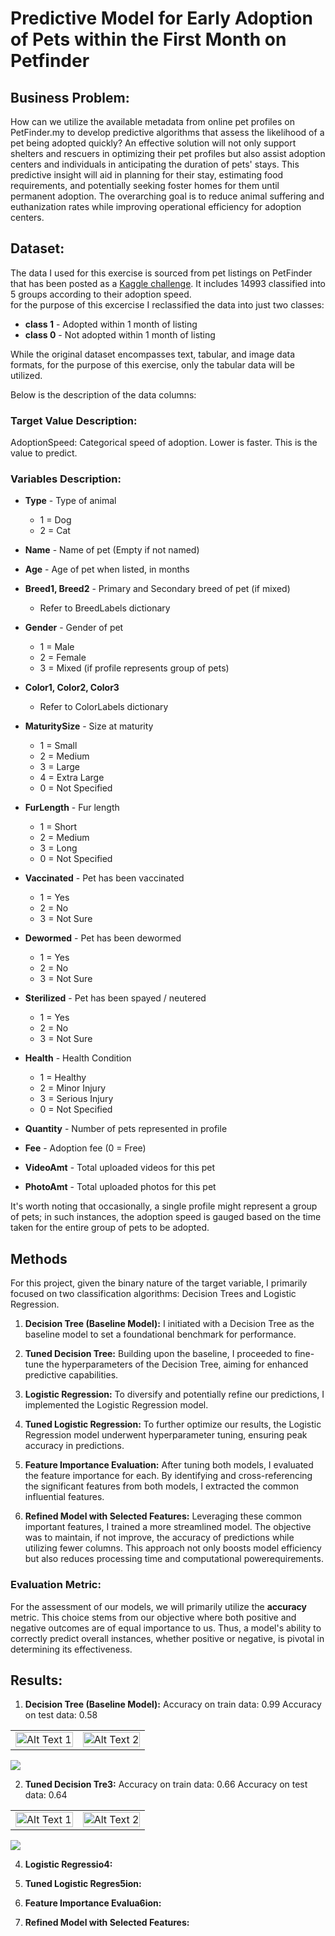 # Predictive Model for Early Adoption of Pets within the First Month on Petfinder

## Business Problem:  
How can we utilize the available metadata from online pet profiles on PetFinder.my to develop predictive algorithms that assess the likelihood of a pet being adopted quickly? An effective solution will not only support shelters and rescuers in optimizing their pet profiles but also assist adoption centers and individuals in anticipating the duration of pets' stays. This predictive insight will aid in planning for their stay, estimating food requirements, and potentially seeking foster homes for them until permanent adoption. The overarching goal is to reduce animal suffering and euthanization rates while improving operational efficiency for adoption centers.

## Dataset:  
The data I used for this exercise is sourced from pet listings on PetFinder that has been posted as a [Kaggle challenge](https://www.kaggle.com/competitions/petfinder-adoption-prediction/data). It includes 14993 classified into 5 groups according to their adoption speed.  
for the purpose of this excercise I reclassified the data into just two classes:  
- **class 1** - Adopted within 1 month of listing
- **class 0** - Not adopted within 1 month of listing

While the original dataset encompasses text, tabular, and image data formats, for the purpose of this exercise, only the tabular data will be utilized.  

Below is the description of the data columns:  
### Target Value Description:
AdoptionSpeed: Categorical speed of adoption. Lower is faster. This is the value to predict.

### Variables Description:

- **Type** - Type of animal 
  - 1 = Dog
  - 2 = Cat
  
- **Name** - Name of pet (Empty if not named)

- **Age** - Age of pet when listed, in months

- **Breed1, Breed2** - Primary and Secondary breed of pet (if mixed)
  * Refer to BreedLabels dictionary

- **Gender** - Gender of pet
  - 1 = Male
  - 2 = Female
  - 3 = Mixed (if profile represents group of pets)

- **Color1, Color2, Color3** 
  * Refer to ColorLabels dictionary

- **MaturitySize** - Size at maturity
  - 1 = Small
  - 2 = Medium
  - 3 = Large
  - 4 = Extra Large
  - 0 = Not Specified

- **FurLength** - Fur length
  - 1 = Short
  - 2 = Medium
  - 3 = Long
  - 0 = Not Specified

- **Vaccinated** - Pet has been vaccinated 
  - 1 = Yes
  - 2 = No
  - 3 = Not Sure

- **Dewormed** - Pet has been dewormed
  - 1 = Yes
  - 2 = No
  - 3 = Not Sure

- **Sterilized** - Pet has been spayed / neutered
  - 1 = Yes
  - 2 = No
  - 3 = Not Sure

- **Health** - Health Condition 
  - 1 = Healthy
  - 2 = Minor Injury
  - 3 = Serious Injury
  - 0 = Not Specified

- **Quantity** - Number of pets represented in profile

- **Fee** - Adoption fee (0 = Free)

- **VideoAmt** - Total uploaded videos for this pet

- **PhotoAmt** - Total uploaded photos for this pet

It's worth noting that occasionally, a single profile might represent a group of pets; in such instances, the adoption speed is gauged based on the time taken for the entire group of pets to be adopted.


## Methods

For this project, given the binary nature of the target variable, I primarily focused on two classification algorithms: Decision Trees and Logistic Regression.

1. **Decision Tree (Baseline Model):** I initiated with a Decision Tree as the baseline model to set a foundational benchmark for performance.
   
2. **Tuned Decision Tree:** Building upon the baseline, I proceeded to fine-tune the hyperparameters of the Decision Tree, aiming for enhanced predictive capabilities.
   
3. **Logistic Regression:** To diversify and potentially refine our predictions, I implemented the Logistic Regression model.
   
4. **Tuned Logistic Regression:** To further optimize our results, the Logistic Regression model underwent hyperparameter tuning, ensuring peak accuracy in predictions.

5. **Feature Importance Evaluation:** After tuning both models, I evaluated the feature importance for each. By identifying and cross-referencing the significant features from both models, I extracted the common influential features.

6. **Refined Model with Selected Features:** Leveraging these common important features, I trained a more streamlined model. The objective was to maintain, if not improve, the accuracy of predictions while utilizing fewer columns. This approach not only boosts model efficiency but also reduces processing time and computational powerequirements.


### Evaluation Metric:

For the assessment of our models, we will primarily utilize the **accuracy** metric. This choice stems from our objective where both positive and negative outcomes are of equal importance to us. Thus, a model's ability to correctly predict overall instances, whether positive or negative, is pivotal in determining its effectiveness.


## Results:  
1. **Decision Tree (Baseline Model):**
Accuracy on train data: 0.99
Accuracy on test data: 0.58
<table>
<tr>
<td>
<img src="https://github.com/alihijazy/Predictive-Model-for-Early-Adoption-of-Pets-within-the-First-Month-on-Petfinder/blob/master/Pictures/Baseline%20model.png" alt="Alt Text 1" width="100%"/>
</td>
<td>
<img src="https://github.com/alihijazy/Predictive-Model-for-Early-Adoption-of-Pets-within-the-First-Month-on-Petfinder/blob/master/Pictures/Baseline%20model%20confusion%20matrix.png" alt="Alt Text 2" width="100%"/>
</td>
</tr>
</table>
<img src="https://github.com/alihijazy/Predictive-Model-for-Early-Adoption-of-Pets-within-the-First-Month-on-Petfinder/blob/master/Pictures/Decision%20Tree%20Plot.png">

2. **Tuned Decision Tre3:** 
Accuracy on train data: 0.66
Accuracy on test data: 0.64
<table>
<tr>
<td>
<img src="https://github.com/alihijazy/Predictive-Model-for-Early-Adoption-of-Pets-within-the-First-Month-on-Petfinder/blob/master/Pictures/Tuned%20Baseline%20Model.png" alt="Alt Text 1" width="100%"/>
</td>
<td>
<img src="https://github.com/alihijazy/Predictive-Model-for-Early-Adoption-of-Pets-within-the-First-Month-on-Petfinder/blob/master/Pictures/Tuned%20Baseline%20Model%20confusion%20matrix.png" alt="Alt Text 2" width="100%"/>
</td>
</tr>
</table>   
<img src="https://github.com/alihijazy/Predictive-Model-for-Early-Adoption-of-Pets-within-the-First-Month-on-Petfinder/blob/master/Pictures/Tuned%20Decision%20Tree%20Plot.png">

4. **Logistic Regressio4:** 
   
5. **Tuned Logistic Regres5ion:** 

6. **Feature Importance Evalua6ion:** 

7. **Refined Model with Selected Features:** 
